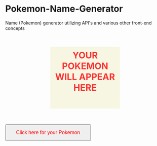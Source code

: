 # Pokemon-Name-Generator
Name (Pokemon) generator utilizing API's and various other front-end concepts 
<!DOCTYPE html>
<html lang="en">
<head>
    <meta charset="UTF-8">
    <meta http-equiv="X-UA-Compatible" content="IE=edge">
    <meta name="viewport" content="width=device-width, initial-scale=1.0">
    <title>Document</title>
</head>
<style>
    body{
        background-image: url("poke.jpg");  
        background-size:cover;
        
    }
    #x{
        color: red; 
        text-transform: uppercase; 
        font-family: 'Courier New', Courier, monospace; 
        display: block; 
        width: 200px; 
        height: 175px;  
        margin: 50px auto; 
        background-color: beige;         text-align:center ; 
        padding: 10px; 
        opacity: 0.8;
        text-align: center;
    } 

    .getRandomPokemon {
  background-color: beige
  border: none;
  color: red;
  padding: 15px 32px;
  text-align: center;
  text-decoration: none;
  display: inline-block;
  font-size: 16px; 
  
}  

 
</style>

<body>
   <h1 id="x">Your pokemon will appear here</h1> 
   <button class="getRandomPokemon">Click here for your Pokemon</button>
   <script>
    

const button = document.querySelector(".getRandomPokemon");
button.addEventListener('click', (e) => {
    e.preventDefault() 
    var index = Math.round((Math.random(1,100) * 10) * (Math.random(1,100)*10))   
    var string = "https://pokeapi.co/api/v2/pokemon/" 
    var edit = string.concat(index); 
    console.log(index) 
    console.log(edit) 
    fetch(edit) 
    .then(response => response.json()) 
    .then(pokemon => {
        console.log(pokemon.name) 
        document.getElementById("x").innerHTML = pokemon.name 
    
}) 
} )  



    </script> 
  
</body>
</html>

